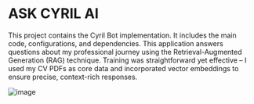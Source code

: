 # ASK CYRIL AI
This project contains the Cyril Bot implementation. It includes the main code, configurations, and dependencies.
This application answers questions about my professional journey using the Retrieval-Augmented Generation (RAG) technique. Training was straightforward yet effective – I used my CV PDFs as core data and incorporated vector embeddings to ensure precise, context-rich responses. 


![image](https://github.com/user-attachments/assets/0fa5c578-c61f-465a-8b97-aea9853e0d89)
